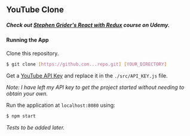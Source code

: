 ## YouTube Clone
##### Check out [Stephen Grider's React with Redux](https://www.udemy.com/react-redux/) course on Udemy.

#### Running the App

Clone this repository.

```sh
$ git clone [https://github.com...repo.git] [YOUR_DIRECTORY]
```

Get a [YouTube API Key](https://developers.google.com/youtube/v3/) and replace it in the `./src/API_KEY.js` file. 

_Note: I have left my API key to get the project started without needing to obtain your own._

Run the application at `localhost:8080` using:

```sh
$ npm start
```

_Tests to be added later._
